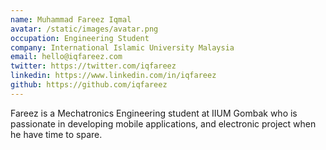 ```yaml
---
name: Muhammad Fareez Iqmal
avatar: /static/images/avatar.png
occupation: Engineering Student
company: International Islamic University Malaysia
email: hello@iqfareez.com
twitter: https://twitter.com/iqfareez
linkedin: https://www.linkedin.com/in/iqfareez
github: https://github.com/iqfareez
---
```


Fareez is a Mechatronics Engineering student at IIUM Gombak who is passionate in developing mobile applications, and electronic project when he have time to spare.
